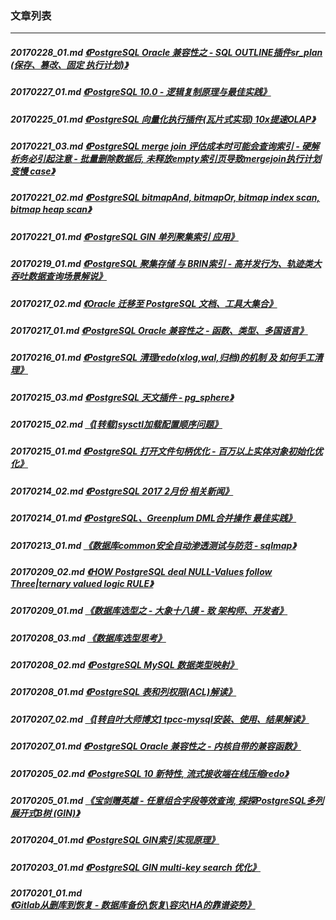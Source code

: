 ### 文章列表  
----  
##### 20170228_01.md   [《PostgreSQL Oracle 兼容性之 - SQL OUTLINE插件sr_plan (保存、篡改、固定 执行计划)》](20170228_01.md)  
##### 20170227_01.md   [《PostgreSQL 10.0 - 逻辑复制原理与最佳实践》](20170227_01.md)  
##### 20170225_01.md   [《PostgreSQL 向量化执行插件(瓦片式实现) 10x提速OLAP》](20170225_01.md)  
##### 20170221_03.md   [《PostgreSQL merge join 评估成本时可能会查询索引 - 硬解析务必引起注意 - 批量删除数据后, 未释放empty索引页导致mergejoin执行计划变慢 case》](20170221_03.md)  
##### 20170221_02.md   [《PostgreSQL bitmapAnd, bitmapOr, bitmap index scan, bitmap heap scan》](20170221_02.md)  
##### 20170221_01.md   [《PostgreSQL GIN 单列聚集索引 应用》](20170221_01.md)  
##### 20170219_01.md   [《PostgreSQL 聚集存储 与 BRIN索引 - 高并发行为、轨迹类大吞吐数据查询场景解说》](20170219_01.md)  
##### 20170217_02.md   [《Oracle 迁移至 PostgreSQL 文档、工具大集合》](20170217_02.md)  
##### 20170217_01.md   [《PostgreSQL Oracle 兼容性之 - 函数、类型、多国语言》](20170217_01.md)  
##### 20170216_01.md   [《PostgreSQL 清理redo(xlog,wal,归档)的机制 及 如何手工清理》](20170216_01.md)  
##### 20170215_03.md   [《PostgreSQL 天文插件 - pg_sphere》](20170215_03.md)  
##### 20170215_02.md   [《[转载]sysctl加载配置顺序问题》](20170215_02.md)  
##### 20170215_01.md   [《PostgreSQL 打开文件句柄优化 - 百万以上实体对象初始化优化》](20170215_01.md)  
##### 20170214_02.md   [《PostgreSQL 2017 2月份 相关新闻》](20170214_02.md)  
##### 20170214_01.md   [《PostgreSQL、Greenplum DML合并操作 最佳实践》](20170214_01.md)  
##### 20170213_01.md   [《数据库common安全自动渗透测试与防范 - sqlmap》](20170213_01.md)  
##### 20170209_02.md   [《HOW PostgreSQL deal NULL-Values follow Three|ternary valued logic RULE》](20170209_02.md)  
##### 20170209_01.md   [《数据库选型之 - 大象十八摸 - 致 架构师、开发者》](20170209_01.md)  
##### 20170208_03.md   [《数据库选型思考》](20170208_03.md)  
##### 20170208_02.md   [《PostgreSQL MySQL 数据类型映射》](20170208_02.md)  
##### 20170208_01.md   [《PostgreSQL 表和列权限(ACL)解读》](20170208_01.md)  
##### 20170207_02.md   [《[转自叶大师博文] tpcc-mysql安装、使用、结果解读》](20170207_02.md)  
##### 20170207_01.md   [《PostgreSQL Oracle 兼容性之 - 内核自带的兼容函数》](20170207_01.md)  
##### 20170205_02.md   [《PostgreSQL 10 新特性, 流式接收端在线压缩redo》](20170205_02.md)  
##### 20170205_01.md   [《宝剑赠英雄 - 任意组合字段等效查询, 探探PostgreSQL多列展开式B树 (GIN)》](20170205_01.md)  
##### 20170204_01.md   [《PostgreSQL GIN索引实现原理》](20170204_01.md)  
##### 20170203_01.md   [《PostgreSQL GIN multi-key search 优化》](20170203_01.md)  
##### 20170201_01.md   [《Gitlab从删库到恢复 - 数据库备份\恢复\容灾\HA的靠谱姿势》](20170201_01.md)  
